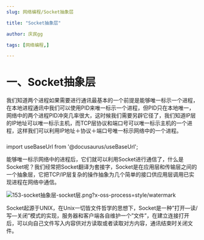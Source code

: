 ```yaml
---
slug: 网络编程/Socket抽象层

title: "Socket抽象层" 

author: 庆民gg

tags: [网络编程,]

---
```


# 一、Socket抽象层

我们知道两个进程如果需要进行通讯最基本的一个前提是能够唯一标示一个进程，在本地进程通讯中我们可以使用PID来唯一标示一个进程，但PID只在本地唯一，网络中的两个进程PID冲突几率很大，这时候我们需要另辟它径了，我们知道IP层的IP地址可以唯一标示主机，而TCP层协议和端口号可以唯一标示主机的一个进程，这样我们可以利用IP地址＋协议＋端口号唯一标示网络中的一个进程。

#####

import useBaseUrl from '@docusaurus/useBaseUrl';

能够唯一标示网络中的进程后，它们就可以利用Socket进行通信了，什么是Socket呢？我们经常把Socket翻译为套接字，Socket是在应用层和传输层之间的一个抽象层，它把TCP/IP层复杂的操作抽象为几个简单的接口供应用层调用已实现进程在网络中通信。

<!-- truncate -->

![153-socket抽象层-socket层.png?x-oss-process=style/watermark](https://tva1.sinaimg.cn/large/007S8ZIlly1gjrnfvgtwuj30f20d50u9.jpg)

Socket起源于UNIX，在Unix一切皆文件哲学的思想下，Socket是一种”打开—读/写—关闭”模式的实现，服务器和客户端各自维护一个”文件”，在建立连接打开后，可以向自己文件写入内容供对方读取或者读取对方内容，通讯结束时关闭文件。